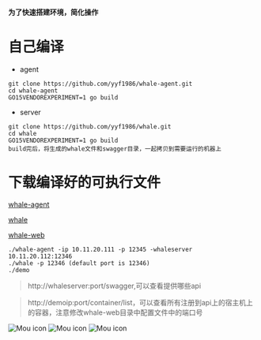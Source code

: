 #### 为了快速搭建环境，简化操作
# 自己编译
- agent
```
git clone https://github.com/yyf1986/whale-agent.git
cd whale-agent
GO15VENDOREXPERIMENT=1 go build
```
- server
```
git clone https://github.com/yyf1986/whale.git
cd whale
GO15VENDOREXPERIMENT=1 go build
build完后，将生成的whale文件和swagger目录，一起拷贝到需要运行的机器上
```

# 下载编译好的可执行文件
[whale-agent](http://yyf1986.github.io/attachment/whale-agent)

[whale](http://yyf1986.github.io/attachment/whale.tar.gz)

[whale-web](https://yyf1986.github.io/attachment/whale-web.tar.gz)
```
./whale-agent -ip 10.11.20.111 -p 12345 -whaleserver 10.11.20.112:12346
./whale -p 12346 (default port is 12346)
./demo
```
> http://whaleserver:port/swagger,可以查看提供哪些api

> http://demoip:port/container/list，可以查看所有注册到api上的宿主机上的容器，注意修改whale-web目录中配置文件中的端口号

![Mou icon](http://yyf1986.github.io/img/container_list.png)
![Mou icon](http://yyf1986.github.io/img/container_create.png)
![Mou icon](http://yyf1986.github.io/img/container_list2.png)
